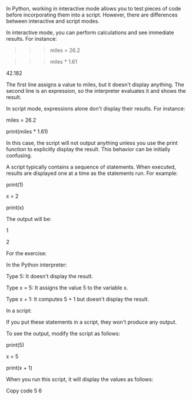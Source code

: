 In Python, working in interactive mode allows you to test pieces of code before incorporating them into a script. However, there are differences between interactive and script modes.

In interactive mode, you can perform calculations and see immediate results. For instance:


>>> miles = 26.2

>>> miles * 1.61

42.182

The first line assigns a value to miles, but it doesn't display anything. The second line is an expression, so the interpreter evaluates it and shows the result.

In script mode, expressions alone don't display their results. For instance:


miles = 26.2

print(miles * 1.61)

In this case, the script will not output anything unless you use the print function to explicitly display the result. This behavior can be initially confusing.

A script typically contains a sequence of statements. When executed, results are displayed one at a time as the statements run. For example:


print(1)

x = 2

print(x)

The output will be:


1

2

For the exercise:

In the Python interpreter:

Type 5: It doesn't display the result.

Type x = 5: It assigns the value 5 to the variable x.

Type x + 1: It computes 5 + 1 but doesn't display the result.

In a script:

If you put these statements in a script, they won't produce any output.

To see the output, modify the script as follows:

print(5)

x = 5

print(x + 1)

When you run this script, it will display the values as follows:

Copy code
5
6
